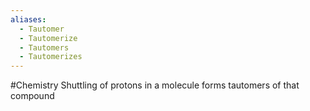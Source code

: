 ```yaml
---
aliases:
  - Tautomer
  - Tautomerize
  - Tautomers
  - Tautomerizes
---
```

#Chemistry
Shuttling of protons in a molecule forms tautomers of that compound